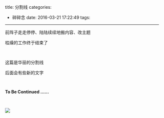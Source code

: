 title: 分割线
categories:
  - 碎碎念
date: 2016-03-21 17:22:49
tags:
---

前阵子走走停停、陆陆续续地搬内容、改主题

枯燥的工作终于结束了

<br>

这篇是华丽的分割线

后面会有些新的文字


<br>

**To Be Continued ……**

<br>

![](http://7xs3vz.com1.z0.glb.clouddn.com/SSN_ToBeContinued.jpg)